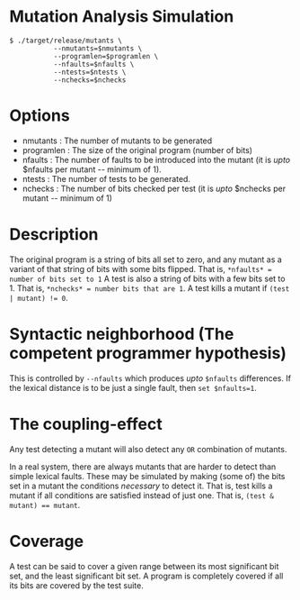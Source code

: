 # Mutation Analysis Simulation

```
$ ./target/release/mutants \
           --nmutants=$nmutants \
           --programlen=$programlen \
           --nfaults=$nfaults \
           --ntests=$ntests \
           --nchecks=$nchecks
```

# Options

* nmutants : The number of mutants to be generated
* programlen : The size of the original program (number of bits)
* nfaults : The number of faults to be introduced into the mutant (it is *upto* $nfaults per mutant -- minimum of 1).
* ntests : The number of tests to be generated.
* nchecks : The number of bits checked per test (it is *upto* $nchecks per mutant -- minimum of 1)

# Description

The original program is a string of bits all set to zero, and any mutant as a
variant of that string of bits with some bits flipped. That is, `*nfaults* = number of bits set to 1`
A test is also a string of bits with a few bits set to 1. That is, `*nchecks* = number bits that are 1`.
A test kills a mutant if `(test | mutant) != 0`.

# Syntactic neighborhood (The competent programmer hypothesis)

This is controlled by `--nfaults` which produces *upto* `$nfaults` differences. If the lexical distance is to be just a single fault, then `set $nfaults=1`.

# The coupling-effect

Any test detecting a mutant will also detect any `OR` combination of mutants.

In a real system, there are always mutants that are harder to detect than simple lexical faults. These may be simulated by making (some of) the bits set in a mutant the conditions *necessary* to detect it. That is, test kills a mutant if all conditions are satisfied instead of just one. That is, `(test & mutant) == mutant`.

# Coverage

A test can be said to cover a given range between its most significant bit set, and the least significant bit set. A program is completely covered if all its bits are covered by the test suite.
